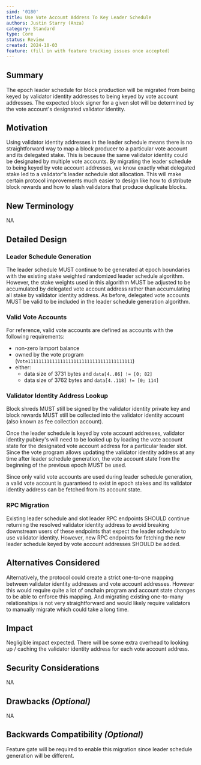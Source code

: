 ```yaml
---
simd: '0180'
title: Use Vote Account Address To Key Leader Schedule
authors: Justin Starry (Anza)
category: Standard
type: Core
status: Review
created: 2024-10-03
feature: (fill in with feature tracking issues once accepted)
---
```


## Summary

The epoch leader schedule for block production will be migrated from being keyed
by validator identity addresses to being keyed by vote account addresses. The
expected block signer for a given slot will be determined by the vote account's 
designated validator identity.

## Motivation

Using validator identity addresses in the leader schedule means there is no
straightforward way to map a block producer to a particular vote account and its
delegated stake. This is because the same validator identity could be designated
by multiple vote accounts. By migrating the leader schedule to being keyed by
vote account addresses, we know exactly what delegated stake led to a
validator's leader schedule slot allocation. This will make certain protocol
improvements much easier to design like how to distribute block rewards and how
to slash validators that produce duplicate blocks.

## New Terminology

NA

## Detailed Design

### Leader Schedule Generation

The leader schedule MUST continue to be generated at epoch boundaries with the
existing stake weighted randomized leader schedule algorithm. However, the stake
weights used in this algorithm MUST be adjusted to be accumulated by delegated
vote account address rather than accumulating all stake by validator identity
address. As before, delegated vote accounts MUST be valid to be included in the
leader schedule generation algorithm.

### Valid Vote Accounts

For reference, valid vote accounts are defined as accounts with the following
requirements:
- non-zero lamport balance
- owned by the vote program (`Vote111111111111111111111111111111111111111`)
- either:
  - data size of 3731 bytes and `data[4..86] != [0; 82]`
  - data size of 3762 bytes and `data[4..118] != [0; 114]`

### Validator Identity Address Lookup

Block shreds MUST still be signed by the validator identity private key and
block rewards MUST still be collected into the validator identity account (also
known as fee collection account).

Once the leader schedule is keyed by vote account addresses, validator identity
pubkey's will need to be looked up by loading the vote account state for the
designated vote account address for a particular leader slot. Since the vote
program allows updating the validator identity address at any time after leader
schedule generation, the vote account state from the beginning of the previous
epoch MUST be used.

Since only valid vote accounts are used during leader schedule generation, a
valid vote account is guaranteed to exist in epoch stakes and its validator
identity address can be fetched from its account state.

### RPC Migration

Existing leader schedule and slot leader RPC endpoints SHOULD continue returning
the resolved validator identity address to avoid breaking downstream users of
these endpoints that expect the leader schedule to use validator identity.
However, new RPC endpoints for fetching the new leader schedule keyed by vote
account addresses SHOULD be added.

## Alternatives Considered

Alternatively, the protocol could create a strict one-to-one mapping between
validator identity addresses and vote account addresses. However this would
require quite a lot of onchain program and account state changes to be able to
enforce this mapping. And migrating existing one-to-many relationships is not
very straightforward and would likely require validators to manually migrate
which could take a long time.

## Impact

Negligible impact expected. There will be some extra overhead to looking up /
caching the validator identity address for each vote account address.

## Security Considerations

NA

## Drawbacks *(Optional)*

NA

## Backwards Compatibility *(Optional)*

Feature gate will be required to enable this migration since leader schedule
generation will be different.
